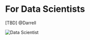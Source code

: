 # For Data Scientists

\[TBD\] @Darrell

![Data Scientist](https://maanaimages.blob.core.windows.net/maana-q-documentation/a4.png)

